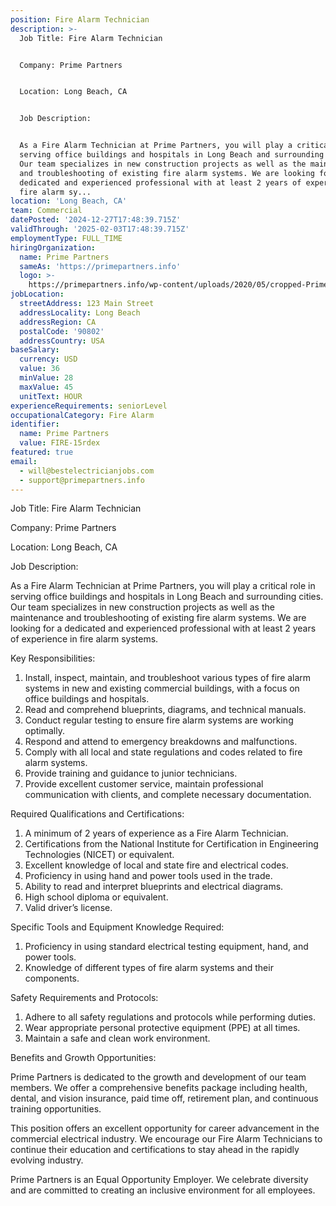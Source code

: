 ```yaml
---
position: Fire Alarm Technician
description: >-
  Job Title: Fire Alarm Technician


  Company: Prime Partners


  Location: Long Beach, CA


  Job Description:


  As a Fire Alarm Technician at Prime Partners, you will play a critical role in
  serving office buildings and hospitals in Long Beach and surrounding cities.
  Our team specializes in new construction projects as well as the maintenance
  and troubleshooting of existing fire alarm systems. We are looking for a
  dedicated and experienced professional with at least 2 years of experience in
  fire alarm sy...
location: 'Long Beach, CA'
team: Commercial
datePosted: '2024-12-27T17:48:39.715Z'
validThrough: '2025-02-03T17:48:39.715Z'
employmentType: FULL_TIME
hiringOrganization:
  name: Prime Partners
  sameAs: 'https://primepartners.info'
  logo: >-
    https://primepartners.info/wp-content/uploads/2020/05/cropped-Prime-Partners-Logo-NO-BG-1-1.png
jobLocation:
  streetAddress: 123 Main Street
  addressLocality: Long Beach
  addressRegion: CA
  postalCode: '90802'
  addressCountry: USA
baseSalary:
  currency: USD
  value: 36
  minValue: 28
  maxValue: 45
  unitText: HOUR
experienceRequirements: seniorLevel
occupationalCategory: Fire Alarm
identifier:
  name: Prime Partners
  value: FIRE-15rdex
featured: true
email:
  - will@bestelectricianjobs.com
  - support@primepartners.info
---
```




Job Title: Fire Alarm Technician

Company: Prime Partners

Location: Long Beach, CA

Job Description:

As a Fire Alarm Technician at Prime Partners, you will play a critical role in serving office buildings and hospitals in Long Beach and surrounding cities. Our team specializes in new construction projects as well as the maintenance and troubleshooting of existing fire alarm systems. We are looking for a dedicated and experienced professional with at least 2 years of experience in fire alarm systems.

Key Responsibilities:

1. Install, inspect, maintain, and troubleshoot various types of fire alarm systems in new and existing commercial buildings, with a focus on office buildings and hospitals.
2. Read and comprehend blueprints, diagrams, and technical manuals.
3. Conduct regular testing to ensure fire alarm systems are working optimally.
4. Respond and attend to emergency breakdowns and malfunctions.
5. Comply with all local and state regulations and codes related to fire alarm systems.
6. Provide training and guidance to junior technicians.
7. Provide excellent customer service, maintain professional communication with clients, and complete necessary documentation.

Required Qualifications and Certifications:

1. A minimum of 2 years of experience as a Fire Alarm Technician.
2. Certifications from the National Institute for Certification in Engineering Technologies (NICET) or equivalent.
3. Excellent knowledge of local and state fire and electrical codes.
4. Proficiency in using hand and power tools used in the trade.
5. Ability to read and interpret blueprints and electrical diagrams.
6. High school diploma or equivalent.
7. Valid driver’s license.

Specific Tools and Equipment Knowledge Required:

1. Proficiency in using standard electrical testing equipment, hand, and power tools.
2. Knowledge of different types of fire alarm systems and their components.

Safety Requirements and Protocols:

1. Adhere to all safety regulations and protocols while performing duties.
2. Wear appropriate personal protective equipment (PPE) at all times.
3. Maintain a safe and clean work environment.

Benefits and Growth Opportunities:

Prime Partners is dedicated to the growth and development of our team members. We offer a comprehensive benefits package including health, dental, and vision insurance, paid time off, retirement plan, and continuous training opportunities.

This position offers an excellent opportunity for career advancement in the commercial electrical industry. We encourage our Fire Alarm Technicians to continue their education and certifications to stay ahead in the rapidly evolving industry.

Prime Partners is an Equal Opportunity Employer. We celebrate diversity and are committed to creating an inclusive environment for all employees.
